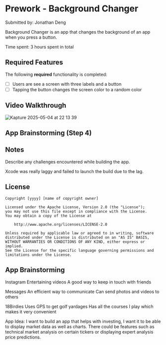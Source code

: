 # Prework - Background Changer

Submitted by: Jonathan Deng

Background Changer is an app that changes the background of an app when you press a button.

Time spent: 3 hours spent in total

## Required Features

The following **required** functionality is completed:

- [ ] Users are see a screen with three labels and a button
- [ ] Tapping the button changes the screen color to a random color
 
## Video Walkthrough

![Kapture 2025-05-04 at 22 13 39](https://github.com/user-attachments/assets/98d14ee7-1d8f-41c9-8cdc-a813b34239e8)

## App Brainstorming (Step 4)

## Notes

Describe any challenges encountered while building the app.

Xcode was really laggy and failed to launch the build due to the lag.

## License

    Copyright [yyyy] [name of copyright owner]

    Licensed under the Apache License, Version 2.0 (the "License");
    you may not use this file except in compliance with the License.
    You may obtain a copy of the License at

        http://www.apache.org/licenses/LICENSE-2.0

    Unless required by applicable law or agreed to in writing, software
    distributed under the License is distributed on an "AS IS" BASIS,
    WITHOUT WARRANTIES OR CONDITIONS OF ANY KIND, either express or implied.
    See the License for the specific language governing permissions and
    limitations under the License.
## App Brainstorming
Instagram
  Entertaining videos
  A good way to keep in touch with friends


Messages
  An efficient way to communicate
  Can send photos and videos to others

18Birdies
  Uses GPS to get golf yardages
  Has all the courses I play which makes it very convenient

App Idea:
I want to build an app that helps with investing, I want it to be able to display market data as well as charts. There could be features such as technical market analysis on certain tickers or
displaying expert analysis price predictions.



